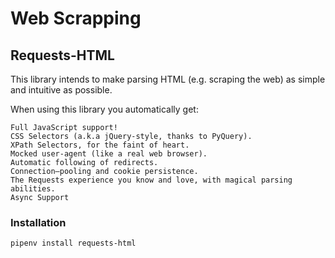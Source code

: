 # Web Scrapping

## Requests-HTML
This library intends to make parsing HTML (e.g. scraping the web) as simple and intuitive as possible.

When using this library you automatically get:

    Full JavaScript support!
    CSS Selectors (a.k.a jQuery-style, thanks to PyQuery).
    XPath Selectors, for the faint of heart.
    Mocked user-agent (like a real web browser).
    Automatic following of redirects.
    Connection–pooling and cookie persistence.
    The Requests experience you know and love, with magical parsing abilities.
    Async Support

  ### Installation
  ```
  pipenv install requests-html
  ```
